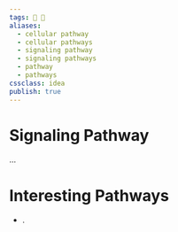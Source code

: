```yaml
---
tags: 🏡 💨
aliases: 
  - cellular pathway
  - cellular pathways
  - signaling pathway
  - signaling pathways
  - pathway
  - pathways
cssclass: idea
publish: true
---
```

# Signaling Pathway
...

# Interesting Pathways
- .
